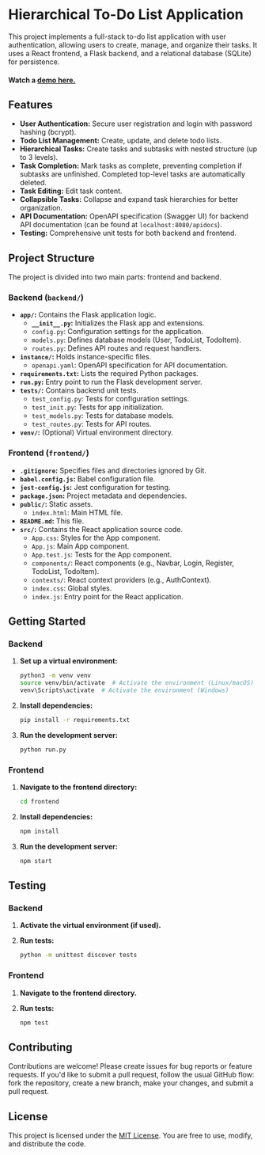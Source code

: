 # Hierarchical To-Do List Application

This project implements a full-stack to-do list application with user authentication, allowing users to create, manage, and organize their tasks. It uses a React frontend, a Flask backend, and a relational database (SQLite) for persistence.

#### Watch a [demo here.](https://www.loom.com/share/badb87981264407e9daa614ab2124a5a?sid=cf878944-f64e-461e-aa07-85041524890d)

## Features

* **User Authentication:** Secure user registration and login with password hashing (bcrypt).
* **Todo List Management:** Create, update, and delete todo lists.
* **Hierarchical Tasks:** Create tasks and subtasks with nested structure (up to 3 levels).
* **Task Completion:** Mark tasks as complete, preventing completion if subtasks are unfinished. Completed top-level tasks are automatically deleted.
* **Task Editing:** Edit task content.
* **Collapsible Tasks:** Collapse and expand task hierarchies for better organization.
* **API Documentation:** OpenAPI specification (Swagger UI) for backend API documentation (can be found at `localhost:8080/apidocs`).
* **Testing:** Comprehensive unit tests for both backend and frontend.


## Project Structure

The project is divided into two main parts: frontend and backend.

### Backend (`backend/`)

* **`app/`:** Contains the Flask application logic.
    * **`__init__.py`:** Initializes the Flask app and extensions.
    * `config.py`: Configuration settings for the application.
    * `models.py`: Defines database models (User, TodoList, TodoItem).
    * `routes.py`: Defines API routes and request handlers.
* **`instance/`:** Holds instance-specific files.
    * `openapi.yaml`: OpenAPI specification for API documentation.
* **`requirements.txt`:** Lists the required Python packages.
* **`run.py`:** Entry point to run the Flask development server.
* **`tests/`:** Contains backend unit tests.
    * `test_config.py`: Tests for configuration settings.
    * `test_init.py`: Tests for app initialization.
    * `test_models.py`: Tests for database models.
    * `test_routes.py`: Tests for API routes.
* **`venv/`:** (Optional) Virtual environment directory.


### Frontend (`frontend/`)

* **`.gitignore`:** Specifies files and directories ignored by Git.
* **`babel.config.js`:** Babel configuration file.
* **`jest-config.js`:** Jest configuration for testing.
* **`package.json`:** Project metadata and dependencies.
* **`public/`:** Static assets.
    * `index.html`: Main HTML file.
* **`README.md`:** This file.
* **`src/`:** Contains the React application source code.
    * `App.css`: Styles for the App component.
    * `App.js`: Main App component.
    * `App.test.js`: Tests for the App component.
    * `components/`: React components (e.g., Navbar, Login, Register, TodoList, TodoItem).
    * `contexts/`: React context providers (e.g., AuthContext).
    * `index.css`: Global styles.
    * `index.js`: Entry point for the React application.



## Getting Started

### Backend

1. **Set up a virtual environment:** 
   ```bash
   python3 -m venv venv
   source venv/bin/activate  # Activate the environment (Linux/macOS)
   venv\Scripts\activate  # Activate the environment (Windows)
   ```

2. **Install dependencies:**
   ```bash
   pip install -r requirements.txt
   ```

3. **Run the development server:**
   ```bash
   python run.py
   ```

### Frontend

1. **Navigate to the frontend directory:**
   ```bash
   cd frontend
   ```

2. **Install dependencies:**
   ```bash
   npm install
   ```

3. **Run the development server:**
   ```bash
   npm start
   ```

## Testing

### Backend

1. **Activate the virtual environment (if used).**

2. **Run tests:**
   ```bash
   python -m unittest discover tests
   ```

### Frontend

1. **Navigate to the frontend directory.**

2. **Run tests:**
   ```bash
   npm test
   ```

## Contributing
Contributions are welcome! Please create issues for bug reports or feature requests. If you'd like to submit a pull request, follow the usual GitHub flow: fork the repository, create a new branch, make your changes, and submit a pull request.

## License
This project is licensed under the [MIT License](LICENSE).  You are free to use, modify, and distribute the code.